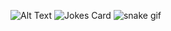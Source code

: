 ![Alt Text]([https://giphy.com/embed/10yc2BaFNWuVu8](https://giphy.com/embed/10yc2BaFNWuVu8))
![Jokes Card](https://readme-jokes.vercel.app/api)
![snake gif](https://github.com/KakoytoBarista/KakoytoBarista/blob/output/github-contribution-grid-snake.gif)
